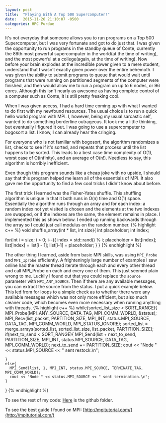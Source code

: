 ```yaml
---
layout: post
title:  "Playing With A Top 500 Supercomputer!"
date:   2015-11-26 21:10:07 -0500
categories: HPC Purdue 
---
```

It's not everyday that someone allows you to run programs on a Top 500 Supercomputer, but I was very fortunate and got to do just that. I was given the opportunity to run programs in the standby queue of Conte, currently the 86th most powerful supercomputer in the world(at the time of writing), and the most powerful at a college(again, at the time of writing). Now before your brain explodes at the incredible power given to a mere student, understand that I wasn't exactly given power over the entire behemoth. I was given the ability to submit programs to queue that would wait until programs that were running on partitioned segments of the computer were finished, and then would allow me to run a program on up to 6 nodes, or 96 cores. Although this isn't nearly as awesome as having complete control of a computer such as Conte, it is still pretty freaking cool.

When I was given access, I had a hard time coming up with what I wanted to do first with my newfound resources. The usual choice is to run a quick hello world program with MPI. I, however, being my usual sarcastic self, wanted to do something borderline outrageous. It took me a little thinking, but eventually I figured it out. I was going to use a supercomputer to bogosort a list. I know, I can already hear the cringing. 

For everyone who is not familiar with bogosort, the algorithm randomizes a list, checks to see if it's sorted, and repeats that process until the list happens to be sorted. This leads to a best case time complexity of O(1), worst case of O(infinity), and an average of O(n!). Needless to say, this algorithm is horribly inefficient. 

Even though this program sounds like a cheap joke with no upside, I should say that this program helped me learn all of the essentials of MPI. It also gave me the opportunity to find a few cool tricks I didn't know about before.

The first trick I learned was the Fisher-Yates shuffle. This shuffling algorithm is unique in that it both runs in O(n) time and O(1) space. Essentially the algorithm runs through an array and for each index: a random index not yet visited is chosen and the elements at the two indexes are swapped, or if the indexes are the same, the element remains in place. I implemented this as shown below. I ended up running backwards through the array so I could just call modulus on the random number.
{% highlight c++ %}
void shuffle_array(int * list, int size){
  int placeholder;
  int index;
  
  for(int i = size; i > 0; i--){
    index = std::rand() % i;
    placeholder = list[index];
    list[index] = list[i - 1];
    list[i-1] = placeholder;
  }
}
{% endhighlight %}

The other thing I learned, aside from basic MPI skills, was using `MPI_Probe` and `MPI_Iprobe` efficiently. A frighteningly large number of examples I saw online had the master thread iterate through each and every other thread and call MPI_Probe on each and every one of them. This just seemed plain wrong to me. Luckily I found out that you could replace the `source` parameter with `MPI_ANY_SOURCE`. Then if there are any available messages, you can extract the source from the status. I put a quick example below. This led from for loops to a simple check as to whether there were any available messages which was not only more efficient, but also much cleaner code, which becomes even more necessary when running anything with threads.
{% highlight c++ %}
while(sorted_list_size < SORT_RANGE){
    MPI_Probe(MPI_ANY_SOURCE, DATA_TAG, MPI_COMM_WORLD, &status);
    MPI_Recv(list_packet, PARTITION_SIZE, MPI_INT, status.MPI_SOURCE, DATA_TAG, MPI_COMM_WORLD, MPI_STATUS_IGNORE);
    sorted_list = merge_arrays(sorted_list, sorted_list_size, list_packet, PARTITION_SIZE);
    if(next_to_send < SORT_RANGE){
      MPI_Send(list + next_to_send, PARTITION_SIZE, MPI_INT, status.MPI_SOURCE, DATA_TAG, MPI_COMM_WORLD);
      next_to_send += PARTITION_SIZE;
      cout << "Node " << status.MPI_SOURCE << " sent restock.\n";
      
    }
    else{
      MPI_Send(list, 1, MPI_INT, status.MPI_SOURCE, TERMINATE_TAG, MPI_COMM_WORLD);
      cout << "Node " << status.MPI_SOURCE << " sent termination.\n";
    }
  }
{% endhighlight %}

To see the rest of my code: [Here](https://github.com/TheAustinSeven/ClusterComputing/tree/master/mucking_around/Bogosort) is the github folder.

To see the best guide I found on MPI: [http://mpitutorial.com/](http://mpitutorial.com/)

